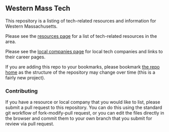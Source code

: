 ## Western Mass Tech

This repository is a listing of tech-related resources and information for Western Massachusetts.

Please see the [resources page](resources.md) for a list of tech-related resources in the area.

Please see the [local companies page](local-jobs.md) for local tech companies and links to their career pages.

If you are adding this repo to your bookmarks, please bookmark [the repo home](https://github.com/izgeri/western-mass-tech) as the structure of the repository may change over time (this is a fairly new project).

### Contributing

If you have a resource or local company that you would like to list, please submit a pull request to this repository. You can do this using the standard git workflow of fork-modify-pull request, or you can edit the files directly in the browser and commit them to your own branch that you submit for review via pull request.
